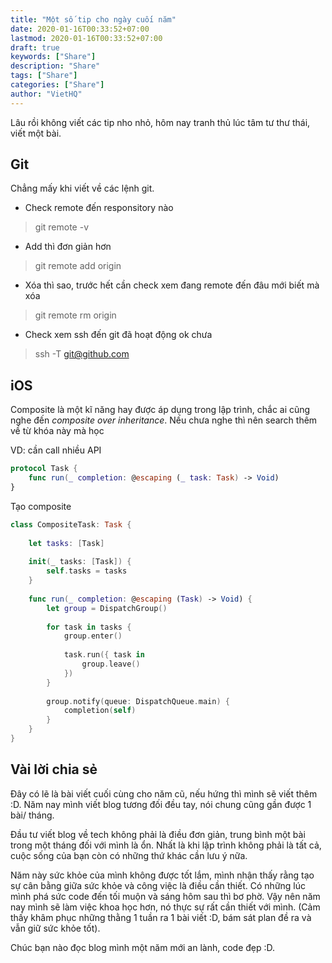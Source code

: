 ```yaml
---
title: "Một số tip cho ngày cuối năm"
date: 2020-01-16T00:33:52+07:00
lastmod: 2020-01-16T00:33:52+07:00
draft: true
keywords: ["Share"]
description: "Share"
tags: ["Share"]
categories: ["Share"]
author: "VietHQ"
---
```


Lâu rồi không viết các tip nho nhỏ, hôm nay tranh thủ lúc tâm tư thư thái, viết một bài.

## Git

Chẳng mấy khi viết về các lệnh git.

+ Check remote đến responsitory nào

> git remote -v

+ Add thì đơn giản hơn

> git remote add origin <link>

+ Xóa thì sao, trước hết cần check xem đang remote đến đâu mới biết mà xóa

> git remote rm origin

+ Check xem ssh đến git đã hoạt động ok chưa

> ssh -T git@github.com

## iOS

Composite là một kĩ năng hay được áp dụng trong lập trình, chắc ai cũng nghe đến *composite over inheritance*. Nếu chưa nghe thì nên search thêm về từ khóa này mà học

VD: cần call nhiều API

``` swift
protocol Task {
    func run(_ completion: @escaping (_ task: Task) -> Void)
}
```

Tạo composite

``` swift
class CompositeTask: Task {
    
    let tasks: [Task]
    
    init(_ tasks: [Task]) {
        self.tasks = tasks
    }
    
    func run(_ completion: @escaping (Task) -> Void) {
        let group = DispatchGroup()
        
        for task in tasks {
            group.enter()
            
            task.run({ task in
                group.leave()
            })
        }
        
        group.notify(queue: DispatchQueue.main) {
            completion(self)
        }
    }
}
```

## Vài lời chia sẻ

Đây có lẽ là bài viết cuối cùng cho năm cũ, nếu hứng thì mình sẽ viết thêm :D. Năm nay mình viết blog tương đối đều tay, nói chung cũng gần được 1 bài/ tháng.

Đầu tư viết blog về tech không phải là điều đơn giản, trung bình một bài trong một tháng đối với mình là ổn. Nhất là khi lập trình không phải là tất cả, cuộc sống của bạn còn có những thứ khác cần lưu ý nữa.

Năm này sức khỏe của mình không được tốt lắm, mình nhận thấy rằng tạo sự cân bằng giữa sức khỏe và công việc là điều cần thiết. Có những lúc mình phá sức code đến tối muộn và sáng hôm sau thì bơ phờ. Vậy nên năm nay mình sẽ làm việc khoa học hơn, nó thực sự rất cần thiết với mình. (Cảm thấy khâm phục những thằng 1 tuần ra 1 bài viết :D, bám sát plan đề ra và vẫn giữ sức khỏe tốt).

Chúc bạn nào đọc blog mình một năm mới an lành, code đẹp :D.
